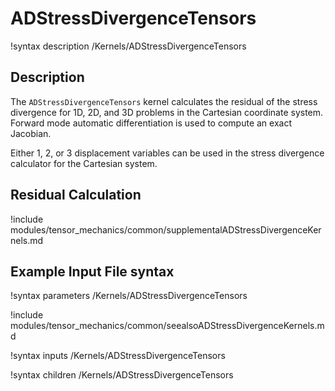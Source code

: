 # ADStressDivergenceTensors

!syntax description /Kernels/ADStressDivergenceTensors

## Description

The `ADStressDivergenceTensors` kernel calculates the residual of the stress
divergence for 1D, 2D, and 3D problems in the Cartesian coordinate system.
Forward mode automatic differentiation is used to compute an exact Jacobian.

Either 1, 2, or 3 displacement variables can be used in the stress divergence
calculator for the Cartesian system.

## Residual Calculation

!include modules/tensor_mechanics/common/supplementalADStressDivergenceKernels.md

## Example Input File syntax

!syntax parameters /Kernels/ADStressDivergenceTensors

!include modules/tensor_mechanics/common/seealsoADStressDivergenceKernels.md

!syntax inputs /Kernels/ADStressDivergenceTensors

!syntax children /Kernels/ADStressDivergenceTensors

